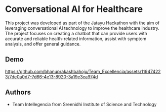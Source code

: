 # Conversational AI for Healthcare

This project was developed as part of the Jatayu Hackathon with the aim of leveraging conversational AI technology to improve the healthcare industry. The project focuses on creating a chatbot that can provide users with accurate and reliable health-related information, assist with symptom analysis, and offer general guidance.

## Demo

https://github.com/bhanuprakashbahoju/Team_Excellencia/assets/119474223/7de0a0d7-7d66-4e13-8920-3a19e3ea974d

## Authors

- Team Intellegencia from Sreenidhi Institute of Science and Technology
